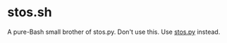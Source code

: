# stos.sh

A pure-Bash small brother of stos.py. Don't use this. Use [stos.py](https://github.com/cubuspl42/stos) instead.
